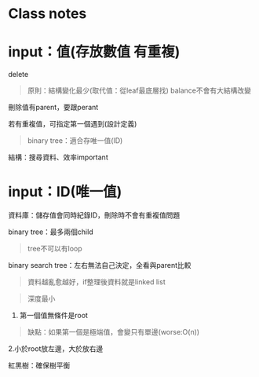 
# Class notes

# input：值(存放數值 有重複)
delete
 > 原則：結構變化最少(取代值：從leaf最底層找)
 balance不會有大結構改變
 
 刪除值有parent，要跟perant
 
 若有重複值，可指定第一個遇到(設計定義)
 > binary tree：適合存唯一值(ID)

結構：搜尋資料、效率important


# input：ID(唯一值)
資料庫：儲存值會同時紀錄ID，刪除時不會有重複值問題


binary tree：最多兩個child
> tree不可以有loop

binary search tree：左右無法自己決定，全看與parent比較
>資料越亂愈越好，if整理後資料就是linked list

> 深度最小

1. 第一個值無條件是root
> 缺點：如果第一個是極端值，會變只有單邊(worse:O(n))

2.小於root放左邊，大於放右邊


紅黑樹：確保樹平衡
